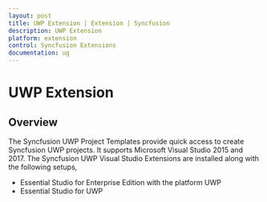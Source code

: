 ```yaml
---
layout: post
title: UWP Extension | Extension | Syncfusion
description: UWP Extension
platform: extension
control: Syncfusion Extensions
documentation: ug
---
```


# UWP Extension

## Overview

The Syncfusion UWP Project Templates provide quick access to create Syncfusion UWP projects. It supports Microsoft Visual Studio 2015 and 2017. The Syncfusion UWP Visual Studio Extensions are installed along with the following setups,

* Essential Studio for Enterprise Edition with the platform UWP
* Essential Studio for UWP


